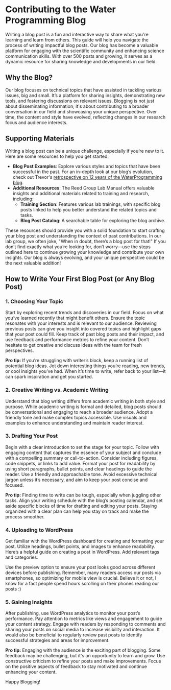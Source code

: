 # Contributing to the Water Programming Blog

Writing a blog post is a fun and interactive way to share what you're learning and learn from others. This guide will help you navigate the process of writing impactful blog posts. Our blog has become a valuable platform for engaging with the scientific community and enhancing science communication skills. With over 500 posts and growing, it serves as a dynamic resource for sharing knowledge and developments in our field.

## Why the Blog?

Our blog focuses on technical topics that have assisted in tackling various issues, big and small. It’s a platform for sharing insights, demonstrating new tools, and fostering discussions on relevant issues. Blogging is not just about disseminating information; it's about contributing to a broader conversation in our field and showcasing your unique perspective. Over time, the content and style have evolved, reflecting changes in our research focus and audience interests.

## Supporting Materials

Writing a blog post can be a unique challenge, especially if you’re new to it. Here are some resources to help you get started:

- **Blog Post Examples**: Explore various styles and topics that have been successful in the past. For an in-depth look at our blog’s evolution, check out Trevor's [retrospective on 12 years of the WaterProgramming blog](https://waterprogramming.wordpress.com/2024/01/15/12-years-of-waterprogramming-a-retrospective-on-500-blog-posts/).
- **Additional Resources**: The Reed Group Lab Manual offers valuable insights and additional materials related to training and research, including:
  - **Training Section**: Features various lab trainings, with specific blog posts linked to help you better understand the related topics and tasks.
  - **Blog Post Catalog**: A searchable table for exploring the blog archive.

These resources should provide you with a solid foundation to start crafting your blog post and understanding the context of past contributions. In our lab group, we often joke, "When in doubt, there’s a blog post for that!" If you don’t find exactly what you’re looking for, don’t worry—use the steps outlined here to continue growing your knowledge and contribute your own insights. Our blog is always evolving, and your unique perspective could be the next valuable addition!


## How to Write Your First Blog Post (or Any Blog Post)

### 1. Choosing Your Topic

Start by exploring recent trends and discoveries in our field. Focus on what you’ve learned recently that might benefit others. Ensure the topic resonates with your interests and is relevant to our audience. Reviewing previous posts can give you insight into covered topics and highlight gaps that your post could fill. Keep track of past blog posts and their impact, and use feedback and performance metrics to refine your content. Don’t hesitate to get creative and discuss ideas with the team for fresh perspectives.

**Pro tip:** If you’re struggling with writer’s block, keep a running list of potential blog ideas. Jot down interesting things you’re reading, new trends, or cool insights you’ve had. When it’s time to write, refer back to your list—it can spark inspiration and get you started.

### 2. Creative Writing vs. Academic Writing

Understand that blog writing differs from academic writing in both style and purpose. While academic writing is formal and detailed, blog posts should be conversational and engaging to reach a broader audience. Adopt a friendly tone and make complex topics accessible. Use visuals and examples to enhance understanding and maintain reader interest.

### 3. Drafting Your Post

Begin with a clear introduction to set the stage for your topic. Follow with engaging content that captures the essence of your subject and conclude with a compelling summary or call-to-action. Consider including figures, code snippets, or links to add value. Format your post for readability by using short paragraphs, bullet points, and clear headings to guide the reader. Use a friendly and approachable tone. Avoid excessive technical jargon unless it’s necessary, and aim to keep your post concise and focused.

**Pro tip:** Finding time to write can be tough, especially when juggling other tasks. Align your writing schedule with the blog’s posting calendar, and set aside specific blocks of time for drafting and editing your posts. Staying organized with a clear plan can help you stay on track and make the process smoother.

### 4. Uploading to WordPress

Get familiar with the WordPress dashboard for creating and formatting your post. Utilize headings, bullet points, and images to enhance readability. Here’s a helpful guide on creating a post in WordPress. Add relevant tags and categories.

Use the preview option to ensure your post looks good across different devices before publishing. Remember, many readers access our posts via smartphones, so optimizing for mobile view is crucial. Believe it or not, I know for a fact people spend hours scrolling on their phones reading our posts :)

### 5. Gaining Insights

After publishing, use WordPress analytics to monitor your post’s performance. Pay attention to metrics like views and engagement to guide your content strategy. Engage with readers by responding to comments and sharing your posts on social media to increase visibility and interaction. It would also be beneficial to regularly review past posts to identify successful strategies and areas for improvement.

**Pro tip:** Engaging with the audience is the exciting part of blogging. Some feedback may be challenging, but it's an opportunity to learn and grow. Use constructive criticism to refine your posts and make improvements. Focus on the positive aspects of feedback to stay motivated and continue enhancing your content.

Happy Blogging! 
